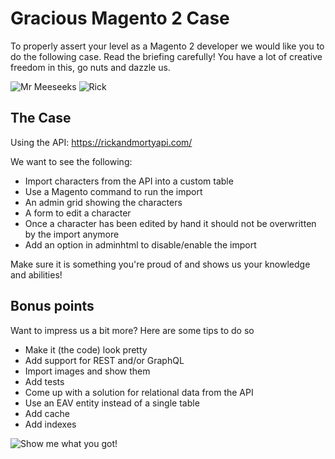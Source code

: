 # Gracious Magento 2 Case
To properly assert your level as a Magento 2 developer we would like you to do the following case.
Read the briefing carefully! You have a lot of creative freedom in this, go nuts and dazzle us.

![Mr Meeseeks](https://media.giphy.com/media/DgLsbUL7SG3kI/giphy.gif)
![Rick](https://media.giphy.com/media/3oEduHUtBvTIIBosJq/giphy.gif)


## The Case
Using the API: https://rickandmortyapi.com/

We want to see the following:
- Import characters from the API into a custom table
- Use a Magento command to run the import
- An admin grid showing the characters
- A form to edit a character
- Once a character has been edited by hand it should not be overwritten by the import anymore
- Add an option in adminhtml to disable/enable the import

Make sure it is something you're proud of and shows us your knowledge and abilities!

## Bonus points
Want to impress us a bit more? Here are some tips to do so
- Make it (the code) look pretty
- Add support for REST and/or GraphQL
- Import images and show them
- Add tests
- Come up with a solution for relational data from the API
- Use an EAV entity instead of a single table
- Add cache
- Add indexes

![Show me what you got!](https://media.giphy.com/media/26DOs997h6fgsCthu/giphy.gif)
